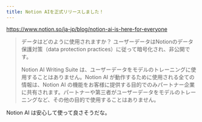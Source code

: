 ```yaml
---
title: Notion AIを正式リリースしました！
---
```


https://www.notion.so/ja-jp/blog/notion-ai-is-here-for-everyone

> データはどのように使用されますか？
> ユーザーデータはNotionのデータ保護対策（data protection practices）に従って暗号化され、非公開です。
>
> Notion AI Writing Suite は、ユーザーデータをモデルのトレーニングに使用することはありません。Notion AI
が動作するために使用される全ての情報は、Notion AI
の機能をお客様に提供する目的でのみパートナー企業に共有されます。パートナーや第三者がユーザーデータをモデルのトレーニングなど、その他の目的で使用することはありません。

Notion AI は安心して使って良さそうだな。

